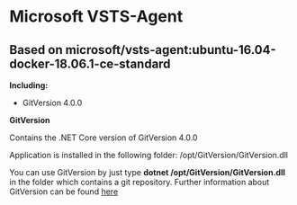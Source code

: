 # Microsoft VSTS-Agent
## Based on microsoft/vsts-agent:ubuntu-16.04-docker-18.06.1-ce-standard


**Including:**
* GitVersion 4.0.0


**GitVersion**

Contains the .NET Core version of GitVersion 4.0.0

Application is installed in the following folder: /opt/GitVersion/GitVersion.dll

You can use GitVersion by just type **dotnet /opt/GitVersion/GitVersion.dll** in the folder which contains a git repository.
Further information about GitVersion can be found [here](https://github.com/GitTools/GitVersion) 
